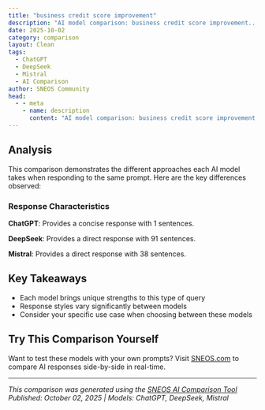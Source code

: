 ```yaml
---
title: "business credit score improvement"
description: "AI model comparison: business credit score improvement..."
date: 2025-10-02
category: comparison
layout: Clean
tags:
  - ChatGPT
  - DeepSeek
  - Mistral
  - AI Comparison
author: SNEOS Community
head:
  - - meta
    - name: description
      content: "AI model comparison: business credit score improvement..."
---
```


<ChatComparison
  title="business credit score improvement"
  prompt="business credit score improvement"
  :responses='{
    "ChatGPT": "Error calling OpenAI API.",
    "DeepSeek": "Of course. Improving your business credit score is a critical step for securing better financing terms, higher credit limits, and building a strong, independent business identity. Here is a comprehensive guide to understanding and improving your business credit score.\n\n### Understanding Business Credit Scores\n\nFirst, it\u0027s important to know the key differences from personal credit:\n\n*   **Separate Identity:** Your business credit is tied to your Employer Identification Number (EIN), not your Social Security Number.\n*   **Scoring Models:** The main bureaus are **Dun \u0026 Bradstreet (D\u0026B)**, **Experian Business**, and **Equifax Business**. They use different scales (e.g., D\u0026B\u0027s PAYDEX is 0-100, Experian\u0027s Intelliscore is 0-100, Equifax is 0-120).\n*   **Who Sees It:** Lenders, suppliers, and potential business partners check these reports.\n*   **Public Information:** Unlike personal credit, some business credit information can be public.\n\n---\n\n### The Step-by-Step Plan for Improvement\n\nFollow this actionable plan to build and strengthen your business credit profile.\n\n#### Phase 1: Foundation \u0026 Setup\n\n1.  **Establish Your Business as a Separate Entity**\n    *   **Incorporate:** If you\u0027re a sole proprietor, incorporate as an LLC, S-Corp, or C-Corp. This legally separates your personal and business finances.\n    *   **Get an EIN:** Obtain a free Employer Identification Number (EIN) from the IRS. This is your business\u0027s social security number.\n\n2.  **Get a Business Phone Number**\n    *   List a dedicated business phone line (it can be a mobile or VoIP number) and have it listed in the 411 directory. Credit bureaus use this to verify your business\u0027s legitimacy.\n\n3.  **Open a Business Bank Account**\n    *   Use your EIN and business formation documents to open a checking account in your business\u0027s legal name. This further solidifies the separation from your personal finances.\n\n4.  **Get a Professional Business Address**\n    *   Use a real physical address (not a P.O. Box) for your business. This adds to your credibility.\n\n#### Phase 2: Building the Initial Credit Profile\n\n5.  **Register with Business Credit Bureaus**\n    *   **Dun \u0026 Bradstreet:** This is the most crucial first step. Go to the D\u0026B website and get a free **D-U-N-S Number**. This is a unique nine-digit identifier for your business. Without it, you cannot build a D\u0026B credit file.\n\n6.  **Establish Trade Lines with Vendors/Suppliers**\n    *   This is the **most important step** for building an initial credit history. Find \u0022net-30\u0022 vendors (companies that ship you products and bill you, with payment due in 30 days).\n    *   **How it works:** You place a small order, receive the product, and pay the invoice after you receive it. The vendor then reports your on-time payment to the credit bureaus (most commonly D\u0026B).\n    *   **Starter Vendors:** Look for companies like **Uline**, **Grainger**, **Quill**, or **Summa Office Supplies**. They are known to report payment history. Start with a small, affordable order.\n\n7.  **Apply for a Business Credit Card**\n    *   Once you have a few positive trade lines, apply for a business credit card **in your business\u0027s name**.\n    *   **Crucially, many starter cards will require a personal guarantee (PG).** This means you are personally liable if the business defaults. The goal is to use this card responsibly to build business credit so you can eventually get cards *without* a PG.\n    *   Use the card for small, regular expenses and **pay the balance in full every month**.\n\n#### Phase 3: Strategic Growth \u0026 Maintenance\n\n8.  **Diversify Your Credit Types**\n    *   Don\u0027t just rely on one credit card. As your score improves, consider:\n        *   A business line of credit.\n        *   A term loan from an online lender or community bank.\n        *   Equipment financing.\n    *   A healthy mix of credit types looks good to lenders.\n\n9.  **Monitor Your Credit Reports Regularly**\n    *   You must proactively check your reports with all three major bureaus. Errors are common.\n    *   **D\u0026B:** Check your CreditSignal or CreditBuilder account.\n    *   **Experian Business:** Purchase a one-time report or subscribe for monitoring.\n    *   **Equifax Business:** Order a report directly from their website.\n    *   Dispute any inaccuracies immediately.\n\n10. **Manage Credit Utilization**\n    *   Keep your credit card balances low. A good rule of thumb is to use less than 30% of your total available credit limit. High utilization can signal risk to lenders.\n\n---\n\n### The Golden Rules: What to Do and What to Avoid\n\n| \u2705 **DO THIS** | \u274C **AVOID THIS** |\n| :--- | :--- |\n| **Pay Early or On Time.** This is the single biggest factor. For a perfect D\u0026B PAYDEX score, you need to pay *early*. | **Miss Payments.** Even one late payment can severely damage your score for years. |\n| **Establish Multiple Trade Lines.** Start with 3-5 net-30 accounts to build a robust profile. | **Max Out Credit Cards.** High utilization (\u003E30%) makes you look risky. |\n| **Monitor Reports Annually.** Check for errors and fraudulent activity. | **Apply for Too Much Credit at Once.** Multiple hard inquiries in a short period can lower your score. |\n| **Keep Business and Personal Finances Separate.** Never use a personal card for business expenses. | **Co-mingle Funds.** Using your business account for personal expenses (and vice versa) undermines your corporate veil. |\n\n### How to Check Your Business Credit Scores\n\n*   **Dun \u0026 Bradstreet:** \u0060dnb.com\u0060 (Check for your D-U-N-S Number and view your PAYDEX score)\n*   **Experian Business:** \u0060experian.com/business\u0060 (Purchase your Business Credit Report)\n*   **Equifax Business:** \u0060equifax.com/business\u0060 (Order your Business Credit Report)\n*   **Nav:** \u0060nav.com\u0060 (A popular platform that aggregates business and personal credit reports in one place)\n\n### How Long Does It Take?\n\nBuilding a strong business credit profile is not a quick fix. It requires consistent, responsible financial behavior.\n*   **Initial Profile:** 3-6 months to establish a basic score.\n*   **Good Score:** 1-2 years of consistent, on-time payments and prudent credit management.\n*   **Excellent Score:** 2\u002B years of flawless credit management and a diverse credit portfolio.\n\nBy following this structured plan, you are not just improving a number\u2014you are building a foundation of financial credibility that will open doors for your business for years to come.",
    "Mistral": "Improving your business credit score is crucial for securing better financing terms, lower interest rates, and building trust with suppliers and partners. Here are some steps you can take to improve your business credit score:\n\n### 1. **Establish and Maintain Good Credit Habits**\n   - **Pay Bills on Time:** Ensure that all your bills are paid on time. Late payments can significantly impact your credit score.\n   - **Keep Credit Utilization Low:** Try to keep your credit utilization (the amount of credit you use compared to your credit limit) below 30%.\n\n### 2. **Monitor Your Credit Report**\n   - **Regularly Check Your Credit Report:** Use services like Dun \u0026 Bradstreet, Experian, or Equifax to monitor your business credit report.\n   - **Dispute Errors:** If you find any errors or inaccuracies, dispute them immediately to correct your report.\n\n### 3. **Build Credit History**\n   - **Open Business Credit Accounts:** Use business credit cards and lines of credit responsibly to build a positive credit history.\n   - **Establish Trade Credit:** Work with suppliers who report to business credit bureaus. Paying these suppliers on time can boost your score.\n\n### 4. **Separate Personal and Business Finances**\n   - **Use a Business Bank Account:** Keep your personal and business finances separate to avoid any negative impact on your business credit score.\n   - **Obtain an EIN:** Get an Employer Identification Number (EIN) from the IRS to establish your business as a separate entity.\n\n### 5. **Maintain a Positive Cash Flow**\n   - **Manage Cash Flow:** Ensure you have enough cash to cover your expenses and avoid late payments.\n   - **Plan for Seasonal Fluctuations:** Be prepared for periods of lower revenue to maintain consistent payments.\n\n### 6. **Reduce Debt**\n   - **Pay Down Existing Debt:** Focus on reducing your outstanding debts to improve your credit utilization ratio.\n   - **Avoid New Debt:** Be cautious about taking on new debt unless it is necessary and you have a plan to repay it.\n\n### 7. **Diversify Your Credit Mix**\n   - **Use Different Types of Credit:** A mix of credit types (e.g., credit cards, loans, lines of credit) can improve your score.\n   - **Manage Each Account Responsibly:** Ensure that all types of credit are managed well to maintain a good score.\n\n### 8. **Keep Your Business Information Updated**\n   - **Update Business Information:** Ensure that your business information (e.g., address, phone number) is accurate and up-to-date with credit bureaus.\n   - **Register with Business Credit Bureaus:** Make sure your business is registered with major credit bureaus to ensure accurate reporting.\n\n### 9. **Seek Professional Help**\n   - **Consult a Financial Advisor:** A financial advisor can provide personalized advice on improving your business credit score.\n   - **Use Credit Repair Services:** If necessary, consider using a reputable credit repair service to help improve your score.\n\n### 10. **Educate Yourself**\n   - **Understand Credit Scoring Models:** Learn about the different factors that affect your business credit score.\n   - **Stay Informed:** Keep up with changes in credit reporting and scoring practices to stay ahead.\n\nBy following these steps, you can gradually improve your business credit score and position your business for better financial opportunities."
  }'
  published-date="11:45"
/>

## Analysis

This comparison demonstrates the different approaches each AI model takes when responding to the same prompt. Here are the key differences observed:

### Response Characteristics

**ChatGPT**: Provides a concise response with 1 sentences. 

**DeepSeek**: Provides a direct response with 91 sentences. 

**Mistral**: Provides a direct response with 38 sentences. 

## Key Takeaways

- Each model brings unique strengths to this type of query
- Response styles vary significantly between models
- Consider your specific use case when choosing between these models

## Try This Comparison Yourself

Want to test these models with your own prompts? Visit [SNEOS.com](https://sneos.com) to compare AI responses side-by-side in real-time.

---

*This comparison was generated using the [SNEOS AI Comparison Tool](https://sneos.com)*
*Published: October 02, 2025 | Models: ChatGPT, DeepSeek, Mistral*
